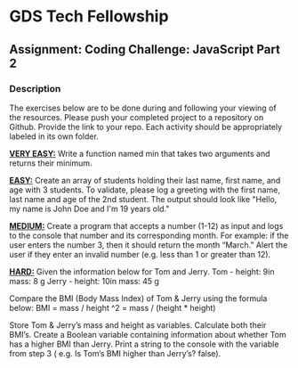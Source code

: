 # GDS Tech Fellowship

## Assignment: Coding Challenge: JavaScript Part 2

### Description

The exercises below are to be done during and following your viewing of the resources.  Please push your completed project to a repository on Github.  Provide the link to your repo. Each activity should be appropriately labeled in its own folder.

[**VERY EASY:**](https://rodrigopimentel.github.io/gds-tech-fellowship-javascript-part-two/very-easy/index.html) Write a function named min that takes two arguments and returns their minimum.

[**EASY:**](https://rodrigopimentel.github.io/gds-tech-fellowship-javascript-part-two/easy/index.html) Create an array of students holding their last name, first name, and age with 3 students. To validate, please log a greeting with the first name, last name and age of the 2nd student. The output should look like "Hello, my name is John Doe and I'm 19 years old."

[**MEDIUM:**](https://rodrigopimentel.github.io/gds-tech-fellowship-javascript-part-two/medium/index.html) Create a program that accepts a number (1-12) as input and logs to the console that number and its corresponding month. For example: if the user enters the number 3, then it should return the month “March.” Alert the user if they enter an invalid number (e.g. less than 1 or greater than 12).
 
[**HARD:**](https://rodrigopimentel.github.io/gds-tech-fellowship-javascript-part-two/hard/index.html) Given the information below for Tom and Jerry. 
Tom -     height:  9in       mass: 8 g
Jerry -     height: 10in     mass: 45 g

Compare the BMI (Body Mass Index) of Tom & Jerry using the formula below:
    BMI = mass / height ^2 = mass / (height * height)

Store Tom & Jerry’s mass and height as variables. Calculate both their BMI’s. Create a Boolean variable containing information about whether Tom has a higher BMI than Jerry. Print a string to the console with the variable from step 3 ( e.g. Is Tom’s BMI higher than Jerry’s? false).
